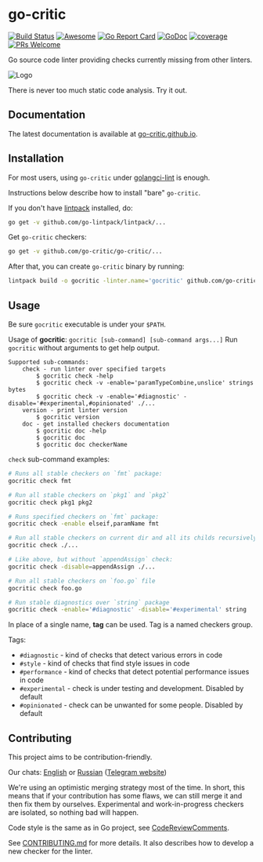 # go-critic

[![Build Status][travis-image]][travis-url]
[![Awesome](https://cdn.rawgit.com/sindresorhus/awesome/d7305f38d29fed78fa85652e3a63e154dd8e8829/media/badge.svg)](https://github.com/avelino/awesome-go#code-analysis)
[![Go Report Card][go-report-image]][go-report-url]
[![GoDoc][godoc-image]][godoc-url]
[![coverage][coverage-image]][coverage-url]
[![PRs Welcome][pr-welcome-image]][pr-welcome-url]

[travis-image]: https://travis-ci.org/go-critic/go-critic.svg?branch=master
[travis-url]: https://travis-ci.org/go-critic/go-critic
[go-report-image]: https://goreportcard.com/badge/github.com/go-critic/go-critic
[go-report-url]: https://goreportcard.com/report/github.com/go-critic/go-critic
[godoc-image]: https://godoc.org/github.com/go-critic/go-critic/lint?status.svg
[godoc-url]: https://godoc.org/github.com/go-critic/go-critic/lint
[coverage-image]: https://coveralls.io/repos/github/go-critic/go-critic/badge.svg?branch=master
[coverage-url]: https://coveralls.io/github/go-critic/go-critic?branch=master
[pr-welcome-image]: https://img.shields.io/badge/PRs-welcome-brightgreen.svg
[pr-welcome-url]: https://github.com/go-critic/go-critic/blob/master/CONTRIBUTING.md

Go source code linter providing checks currently missing from other linters.

![Logo](https://avatars1.githubusercontent.com/u/40007520?s=400&u=b44287d8845a63fb0102d5259710c11ea367bb13&v=4)

There is never too much static code analysis. Try it out.

## Documentation

The latest documentation is available at [go-critic.github.io](https://go-critic.github.io/overview).

## Installation

For most users, using `go-critic` under [golangci-lint](https://github.com/golangci/golangci-lint) is enough.

Instructions below describe how to install "bare" `go-critic`.

If you don't have [lintpack](https://github.com/go-lintpack/lintpack) installed, do:

```bash
go get -v github.com/go-lintpack/lintpack/...
```

Get `go-critic` checkers:

```bash
go get -v github.com/go-critic/go-critic/...
```

After that, you can create `go-critic` binary by running:

```bash
lintpack build -o gocritic -linter.name='gocritic' github.com/go-critic/go-critic/checkers
```

## Usage

Be sure `gocritic` executable is under your `$PATH`.

Usage of **gocritic**: `gocritic [sub-command] [sub-command args...]`
Run `gocritic` without arguments to get help output.

```
Supported sub-commands:
	check - run linter over specified targets
		$ gocritic check -help
		$ gocritic check -v -enable='paramTypeCombine,unslice' strings bytes
		$ gocritic check -v -enable='#diagnostic' -disable='#experimental,#opinionated' ./...
	version - print linter version
		$ gocritic version
	doc - get installed checkers documentation
		$ gocritic doc -help
		$ gocritic doc
		$ gocritic doc checkerName
```

`check` sub-command examples:

```bash
# Runs all stable checkers on `fmt` package:
gocritic check fmt

# Run all stable checkers on `pkg1` and `pkg2`
gocritic check pkg1 pkg2

# Runs specified checkers on `fmt` package:
gocritic check -enable elseif,paramName fmt

# Run all stable checkers on current dir and all its childs recursively:
gocritic check ./...

# Like above, but without `appendAssign` check:
gocritic check -disable=appendAssign ./...

# Run all stable checkers on `foo.go` file
gocritic check foo.go

# Run stable diagnostics over `string` package
gocritic check -enable='#diagnostic' -disable='#experimental' string
```

In place of a single name, **tag** can be used. Tag is a named checkers group.

Tags:
* `#diagnostic` - kind of checks that detect various errors in code
* `#style` - kind of checks that find style issues in code
* `#performance` - kind of checks that detect potential performance issues in code
* `#experimental` - check is under testing and development. Disabled by default
* `#opinionated` - check can be unwanted for some people. Disabled by default

## Contributing

This project aims to be contribution-friendly.

Our chats: [English](https://t.me/go_critic_eng) or
[Russian](https://t.me/go_critic_ru)
([Telegram website](https://telegram.org/))

We're using an optimistic merging strategy most of the time.
In short, this means that if your contribution has some flaws, we can still merge it and then
fix them by ourselves. Experimental and work-in-progress checkers are isolated, so nothing bad will happen.

Code style is the same as in Go project, see [CodeReviewComments](https://github.com/golang/go/wiki/codereviewcomments).

See [CONTRIBUTING.md](CONTRIBUTING.md) for more details.
It also describes how to develop a new checker for the linter.
